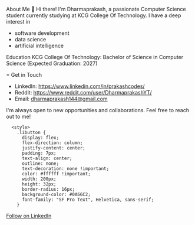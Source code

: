 About Me
👋 Hi there! I'm Dharmaprakash,
a passionate Computer Science student currently studying at KCG College Of Technology.
I have a deep interest in 
- software development
- data science
- artificial intelligence

Education
KCG College Of Technology: Bachelor of Science in Computer Science (Expected Graduation: 2027)

= Get in Touch
* LinkedIn: https://www.linkedin.com/in/prakashcodes/
* Reddit: https://www.reddit.com/user/DharmaprakashYT/
* Email: dharmaprakash144@gmail.com

I'm always open to new opportunities and collaborations. Feel free to reach out to me!

<!---
Kash1444/Kash1444 is a ✨ special ✨ repository because its `README.md` (this file) appears on your GitHub profile.
You can click the Preview link to take a look at your changes.
--->

      <style>
        .libutton {
          display: flex;
          flex-direction: column;
          justify-content: center;
          padding: 7px;
          text-align: center;
          outline: none;
          text-decoration: none !important;
          color: #ffffff !important;
          width: 200px;
          height: 32px;
          border-radius: 16px;
          background-color: #0A66C2;
          font-family: "SF Pro Text", Helvetica, sans-serif;
        }
      
      
</style>
<a class="libutton" href="https://www.linkedin.com/comm/mynetwork/discovery-see-all?usecase=PEOPLE_FOLLOWS&followMember=prakashcodes" target="_blank">Follow on LinkedIn</a>
